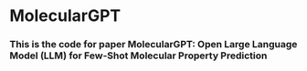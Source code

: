 # MolecularGPT
### This is the code for paper MolecularGPT: Open Large Language Model (LLM) for Few-Shot Molecular Property Prediction
